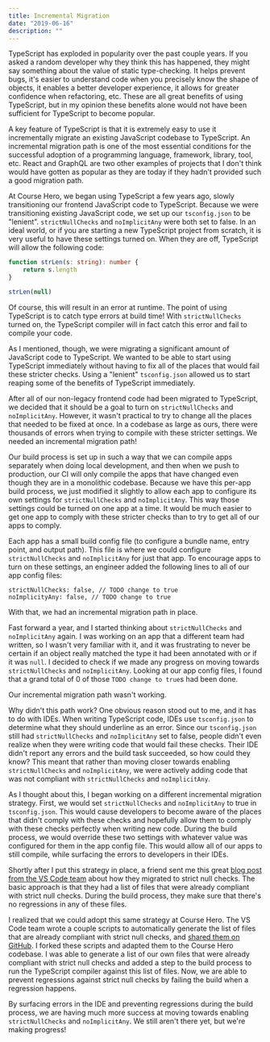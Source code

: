 ```yaml
---
title: Incremental Migration
date: "2019-06-16"
description: ""
---
```


TypeScript has exploded in popularity over the past couple years. If you asked a random developer why they think this has happened, they might say something about the value of static type-checking. It helps prevent bugs, it's easier to understand code when you precisely know the shape of objects, it enables a better developer experience, it allows for greater confidence when refactoring, etc. These are all great benefits of using TypeScript, but in my opinion these benefits alone would not have been sufficient for TypeScript to become popular.

A key feature of TypeScript is that it is extremely easy to use it incrementally migrate an existing JavaScript codebase to TypeScript. An incremental migration path is one of the most essential conditions for the successful adoption of a programming language, framework, library, tool, etc. React and GraphQL are two other examples of projects that I don't think would have gotten as popular as they are today if they hadn't provided such a good migration path.

At Course Hero, we began using TypeScript a few years ago, slowly transitioning our frontend JavaScript code to TypeScript. Because we were transitioning existing JavaScript code, we set up our `tsconfig.json` to be "lenient". `strictNullChecks` and `noImplicitAny` were both set to false. In an ideal world, or if you are starting a new TypeScript project from scratch, it is very useful to have these settings turned on. When they are off, TypeScript will allow the following code:

```TypeScript
function strLen(s: string): number {
    return s.length
}

strLen(null)
```

Of course, this will result in an error at runtime. The point of using TypeScript is to catch type errors at build time! With `strictNullChecks` turned on, the TypeScript compiler will in fact catch this error and fail to compile your code.

As I mentioned, though, we were migrating a significant amount of JavaScript code to TypeScript. We wanted to be able to start using TypeScript immediately without having to fix all of the places that would fail these stricter checks. Using a "lenient" `tsconfig.json` allowed us to start reaping some of the benefits of TypeScript immediately.

After all of our non-legacy frontend code had been migrated to TypeScript, we decided that it should be a goal to turn on `strictNullChecks` and `noImplicitAny`. However, it wasn't practical to try to change all the places that needed to be fixed at once. In a codebase as large as ours, there were thousands of errors when trying to compile with these stricter settings. We needed an incremental migration path!

Our build process is set up in such a way that we can compile apps separately when doing local development, and then when we push to production, our CI will only compile the apps that have changed even though they are in a monolithic codebase. Because we have this per-app build process, we just modified it slightly to allow each app to configure its own settings for `strictNullChecks` and `noImplicitAny`. This way those settings could be turned on one app at a time. It would be much easier to get one app to comply with these stricter checks than to try to get all of our apps to comply.

Each app has a small build config file (to configure a bundle name, entry point, and output path). This file is where we could configure `strictNullChecks` and `noImplicitAny` for just that app. To encourage apps to turn on these settings, an engineer added the following lines to all of our app config files:
```
strictNullChecks: false, // TODO change to true
noImplicityAny: false, // TODO change to true
```

With that, we had an incremental migration path in place.

Fast forward a year, and I started thinking about `strictNullChecks` and `noImplicitAny` again. I was working on an app that a different team had written, so I wasn't very familiar with it, and it was frustrating to never be certain if an object really matched the type it had been annotated with or if it was `null`. I decided to check if we made any progress on moving towards `strictNullChecks` and `noImplicitAny`. Looking at our app config files, I found that a grand total of 0 of those `TODO change to true`s had been done.

Our incremental migration path wasn't working.

Why didn't this path work? One obvious reason stood out to me, and it has to do with IDEs. When writing TypeScript code, IDEs use `tsconfig.json` to determine what they should underline as an error. Since our `tsconfig.json` still had `strictNullChecks` and `noImplicitAny` set to false, people didn't even realize when they were writing code that would fail these checks. Their IDE didn't report any errors and the build task succeeded, so how could they know? This meant that rather than moving closer towards enabling `strictNullChecks` and `noImplicitAny`, we were actively adding code that was not compliant with `strictNullChecks` and `noImplicitAny`.

As I thought about this, I began working on a different incremental migration strategy. First, we would set `strictNullChecks` and `noImplicitAny` to true in `tsconfig.json`. This would cause developers to become aware of the places that didn't comply with these checks and hopefully allow them to comply with these checks perfectly when writing new code. During the build process, we would override these two settings with whatever value was configured for them in the app config file. This would allow all of our apps to still compile, while surfacing the errors to developers in their IDEs.

Shortly after I put this strategy in place, a friend sent me this great [blog post from the VS Code team](https://code.visualstudio.com/blogs/2019/05/23/strict-null) about how they migrated to strict null checks. The basic approach is that they had a list of files that were already compliant with strict null checks. During the build process, they make sure that there's no regressions in any of these files.

I realized that we could adopt this same strategy at Course Hero. The VS Code team wrote a couple scripts to automatically generate the list of files that are already compliant with strict null checks, and [shared them on GitHub](https://github.com/mjbvz/vscode-strict-null-check-migration-tools). I forked these scripts and adapted them to the Course Hero codebase. I was able to generate a list of our own files that were already compliant with strict null checks and added a step to the build process to run the TypeScript compiler against this list of files. Now, we are able to prevent regressions against strict null checks by failing the build when a regression happens.

By surfacing errors in the IDE and preventing regressions during the build process, we are having much more success at moving towards enabling `strictNullChecks` and `noImplicitAny`. We still aren't there yet, but we're making progress!
